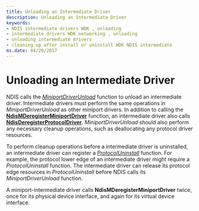 ```yaml
---
title: Unloading an Intermediate Driver
description: Unloading an Intermediate Driver
keywords:
- NDIS intermediate drivers WDK , unloading
- intermediate drivers WDK networking , unloading
- unloading intermediate drivers
- cleaning up after install or uninstall WDK NDIS intermediate
ms.date: 04/20/2017
---
```


# Unloading an Intermediate Driver





NDIS calls the [*MiniportDriverUnload*](/windows-hardware/drivers/ddi/ndis/nc-ndis-miniport_unload) function to unload an intermediate driver. Intermediate drivers must perform the same operations in *MiniportDriverUnload* as other miniport drivers. In addition to calling the [**NdisMDeregisterMiniportDriver**](/windows-hardware/drivers/ddi/ndis/nf-ndis-ndismderegisterminiportdriver) function, an intermediate driver also calls [**NdisDeregisterProtocolDriver**](/windows-hardware/drivers/ddi/ndis/nf-ndis-ndisderegisterprotocoldriver). *MiniportDriverUnload* should also perform any necessary cleanup operations, such as deallocating any protocol driver resources.

To perform cleanup operations before a intermediate driver is uninstalled, an intermediate driver can register a [*ProtocolUninstall*](/windows-hardware/drivers/ddi/ndis/nc-ndis-protocol_uninstall) function. For example, the protocol lower edge of an intermediate driver might require a *ProtocolUninstall* function. The intermediate driver can release its protocol edge resources in *ProtocolUninstall* before NDIS calls its *MiniportDriverUnload* function.

A miniport-intermediate driver calls **NdisMDeregisterMiniportDriver** twice, once for its physical device interface, and again for its virtual device interface.

 

